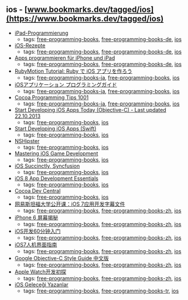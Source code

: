 ios - [www.bookmarks.dev/tagged/ios](https://www.bookmarks.dev/tagged/ios)
---
* [iPad-Programmierung](http://examples.oreilly.de/openbooks/pdf_ipadprogpragger.pdf)
    * tags: [free-programming-books](../tagged/free-programming-books.md), [free-programming-books-de](../tagged/free-programming-books-de.md), [ios](../tagged/ios.md)
* [iOS-Rezepte](http://examples.oreilly.de/openbooks/iosrecipesger.zip)
    * tags: [free-programming-books](../tagged/free-programming-books.md), [free-programming-books-de](../tagged/free-programming-books-de.md), [ios](../tagged/ios.md)
* [Apps programmieren für iPhone und iPad](http://openbook.rheinwerk-verlag.de/apps_programmieren_fuer_iphone_und_ipad/)
    * tags: [free-programming-books](../tagged/free-programming-books.md), [free-programming-books-de](../tagged/free-programming-books-de.md), [ios](../tagged/ios.md)
* [RubyMotion Tutorial: Ruby で iOS アプリを作ろう](http://tutorial.rubymotion.jp)
    * tags: [free-programming-books-ja](../tagged/free-programming-books-ja.md), [free-programming-books](../tagged/free-programming-books.md), [ios](../tagged/ios.md)
* [iOSアプリケーション プログラミングガイド](https://developer.apple.com/jp/documentation/iPhone/Conceptual/iPhoneOSProgrammingGuide/Introduction/Introduction.html)
    * tags: [free-programming-books-ja](../tagged/free-programming-books-ja.md), [free-programming-books](../tagged/free-programming-books.md), [ios](../tagged/ios.md)
* [Cocoa Programming Tips 1001](http://hmdt.jp/tips/cocoa/index.html)
    * tags: [free-programming-books-ja](../tagged/free-programming-books-ja.md), [free-programming-books](../tagged/free-programming-books.md), [ios](../tagged/ios.md)
* [Start Developing iOS Apps Today (Objective-C) - Last updated 22.10.2013](http://everythingcomputerscience.com/books/RoadMapiOS.pdf)
    * tags: [free-programming-books](../tagged/free-programming-books.md), [ios](../tagged/ios.md)
* [Start Developing iOS Apps (Swift)](https://developer.apple.com/library/prerelease/ios/referencelibrary/GettingStarted/DevelopiOSAppsSwift/index.html)
    * tags: [free-programming-books](../tagged/free-programming-books.md), [ios](../tagged/ios.md)
* [NSHipster](http://nshipster.com/#archive)
    * tags: [free-programming-books](../tagged/free-programming-books.md), [ios](../tagged/ios.md)
* [Mastering iOS Game Development](https://www.packtpub.com/packt/free-ebook/mastering-ios-gamedev)
    * tags: [free-programming-books](../tagged/free-programming-books.md), [ios](../tagged/ios.md)
* [iOS Succinctly, Syncfusion](https://www.syncfusion.com/resources/techportal/ebooks/ios)
    * tags: [free-programming-books](../tagged/free-programming-books.md), [ios](../tagged/ios.md)
* [iOS 8 App Development Essentials](http://www.techotopia.com/index.php/IOS_8_App_Development_Essentials)
    * tags: [free-programming-books](../tagged/free-programming-books.md), [ios](../tagged/ios.md)
* [Cocoa Dev Central](http://cocoadevcentral.com)
    * tags: [free-programming-books](../tagged/free-programming-books.md), [ios](../tagged/ios.md)
* [网易斯坦福大学公开课：iOS 7应用开发字幕文件](https://github.com/jkyin/Subtitle)
    * tags: [free-programming-books](../tagged/free-programming-books.md), [free-programming-books-zh](../tagged/free-programming-books-zh.md), [ios](../tagged/ios.md)
* [iPhone 6 屏幕揭秘](http://wileam.com/iphone-6-screen-cn/)
    * tags: [free-programming-books](../tagged/free-programming-books.md), [free-programming-books-zh](../tagged/free-programming-books-zh.md), [ios](../tagged/ios.md)
* [iOS开发60分钟入门](https://github.com/qinjx/30min_guides/blob/master/ios.md)
    * tags: [free-programming-books](../tagged/free-programming-books.md), [free-programming-books-zh](../tagged/free-programming-books-zh.md), [ios](../tagged/ios.md)
* [iOS7人机界面指南](http://isux.tencent.com/ios-human-interface-guidelines-ui-design-basics-ios7.html)
    * tags: [free-programming-books](../tagged/free-programming-books.md), [free-programming-books-zh](../tagged/free-programming-books-zh.md), [ios](../tagged/ios.md)
* [Google Objective-C Style Guide 中文版](http://zh-google-styleguide.readthedocs.org/en/latest/google-objc-styleguide/)
    * tags: [free-programming-books](../tagged/free-programming-books.md), [free-programming-books-zh](../tagged/free-programming-books-zh.md), [ios](../tagged/ios.md)
* [Apple Watch开发初探](http://nilsun.github.io/apple-watch/)
    * tags: [free-programming-books](../tagged/free-programming-books.md), [free-programming-books-zh](../tagged/free-programming-books-zh.md), [ios](../tagged/ios.md)
* [iOS Geleceği Yazanlar](https://gelecegiyazanlar.turkcell.com.tr/konu/ios)
    * tags: [free-programming-books](../tagged/free-programming-books.md), [free-programming-books-tr](../tagged/free-programming-books-tr.md), [ios](../tagged/ios.md)
